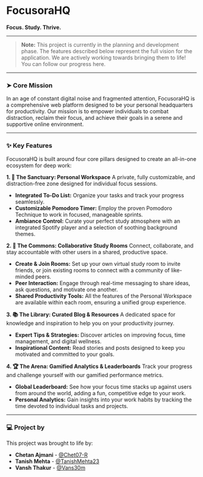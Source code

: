 # FocusoraHQ

**Focus. Study. Thrive.**

---


> **Note:** This project is currently in the planning and development phase. The features described below represent the full vision for the application. We are actively working towards bringing them to life! You can follow our progress here.

---


### ➤ Core Mission

In an age of constant digital noise and fragmented attention, FocusoraHQ is a comprehensive web platform designed to be your personal headquarters for productivity. Our mission is to empower individuals to combat distraction, reclaim their focus, and achieve their goals in a serene and supportive online environment.

---

### ✨ Key Features

FocusoraHQ is built around four core pillars designed to create an all-in-one ecosystem for deep work:

**1. 🧘 The Sanctuary: Personal Workspace**
A private, fully customizable, and distraction-free zone designed for individual focus sessions.
* **Integrated To-Do List:** Organize your tasks and track your progress seamlessly.
* **Customizable Pomodoro Timer:** Employ the proven Pomodoro Technique to work in focused, manageable sprints.
* **Ambiance Control:** Curate your perfect study atmosphere with an integrated Spotify player and a selection of soothing background themes.

**2. 🤝 The Commons: Collaborative Study Rooms**
Connect, collaborate, and stay accountable with other users in a shared, productive space.
* **Create & Join Rooms:** Set up your own virtual study room to invite friends, or join existing rooms to connect with a community of like-minded peers.
* **Peer Interaction:** Engage through real-time messaging to share ideas, ask questions, and motivate one another.
* **Shared Productivity Tools:** All the features of the Personal Workspace are available within each room, ensuring a unified group experience.

**3. 📚 The Library: Curated Blog & Resources**
A dedicated space for knowledge and inspiration to help you on your productivity journey.
* **Expert Tips & Strategies:** Discover articles on improving focus, time management, and digital wellness.
* **Inspirational Content:** Read stories and posts designed to keep you motivated and committed to your goals.

**4. 🏆 The Arena: Gamified Analytics & Leaderboards**
Track your progress and challenge yourself with our gamified performance metrics.
* **Global Leaderboard:** See how your focus time stacks up against users from around the world, adding a fun, competitive edge to your work.
* **Personal Analytics:** Gain insights into your work habits by tracking the time devoted to individual tasks and projects.

---

### 💻 Project by

This project was brought to life by:

* **Chetan Ajmani** - [@Chet07-R](https://github.com/Chet07-R)
* **Tanish Mehta** - [@TanishMehta23](https://github.com/TanishMehta23)
* **Vansh Thakur** - [@Vans30m](https://github.com/Vans30m)
